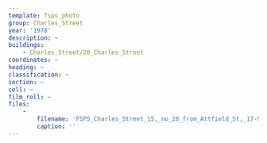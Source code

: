 ```yaml
---
template: fsps_photo
group: Charles_Street
year: '1978'
description: ~
buildings:
    - Charles_Street/28_Charles_Street
coordinates: ~
heading: ~
classification: ~
section: ~
cell: ~
film_roll: ~
files:
    -
        filename: 'FSPS_Charles_Street_15,_no_28_from_Attfield_St,_17-9-D,_1978.png'
        caption: ''
---
```

